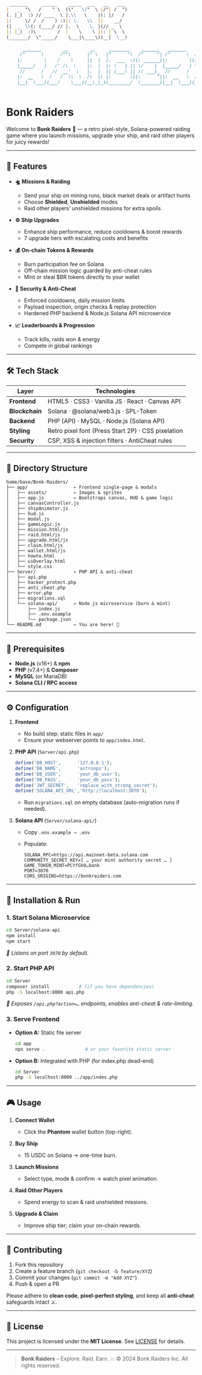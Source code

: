 ````markdown
 _______     ______    _____  ___   __   ___                                     
|   _  "\   /    " \  (\"   \|"  \ |/"| /  ")                                    
(. |_)  :) // ____  \ |.\\   \    |(: |/   /                                     
|:     \/ /  /    ) :)|: \.   \\  ||    __/                                      
(|  _  \\(: (____/ // |.  \    \. |(// _  \                                      
|: |_)  :)\        /  |    \    \ ||: | \  \                                     
(_______/  \"_____/    \___|\____\)(__|  \__)                                    
                                                                                 
      _______        __        __     ________    _______   _______    ________  
     /"      \      /""\      |" \   |"      "\  /"     "| /"      \  /"       ) 
    |:        |    /    \     ||  |  (.  ___  :)(: ______)|:        |(:   \___/  
    |_____/   )   /' /\  \    |:  |  |: \   ) || \/    |  |_____/   ) \___  \    
     //      /   //  __'  \   |.  |  (| (___\ || // ___)_  //      /   __/  \\   
    |:  __   \  /   /  \\  \  /\  |\ |:       :)(:      "||:  __   \  /" \   :)  
    |__|  \___)(___/    \___)(__\_|_)(________/  \_______)|__|  \___)(_______/   
                                                                                                                      
````

# Bonk Raiders

Welcome to **Bonk Raiders** 👾 — a retro pixel-style, Solana-powered raiding game where you launch missions, upgrade your ship, and raid other players for juicy rewards!

---

## 🚀 Features

* **🛸 Missions & Raiding**

  * Send your ship on mining runs, black market deals or artifact hunts
  * Choose **Shielded**, **Unshielded** modes
  * Raid other players’ unshielded missions for extra spoils

* **⚙️ Ship Upgrades**

  * Enhance ship performance, reduce cooldowns & boost rewards
  * 7 upgrade tiers with escalating costs and benefits

* **💰 On-chain Tokens & Rewards**

  * Burn participation fee on Solana
  * Off-chain mission logic guarded by anti-cheat rules
  * Mint or steal \$BR tokens directly to your wallet

* **🔐 Security & Anti-Cheat**

  * Enforced cooldowns, daily mission limits
  * Payload inspection, origin checks & replay protection
  * Hardened PHP backend & Node.js Solana API microservice

* **📈 Leaderboards & Progression**

  * Track kills, raids won & energy
  * Compete in global rankings

---

## 🛠️ Tech Stack

| Layer          | Technologies                                       |
| -------------- | -------------------------------------------------- |
| **Frontend**   | HTML5 · CSS3 · Vanilla JS · React · Canvas API     |
| **Blockchain** | Solana · @solana/web3.js · SPL-Token               |
| **Backend**    | PHP (API) · MySQL · Node.js (Solana API)           |
| **Styling**    | Retro pixel font (Press Start 2P) · CSS pixelation |
| **Security**   | CSP, XSS & injection filters · AntiCheat rules     |

---

## 📂 Directory Structure

```
home/base/Bonk-Raiders/
├── app/                 ← Frontend single-page & modals
│   ├── assets/          ← Images & sprites
│   ├── app.js           ← Bootstraps canvas, HUD & game logic
│   ├── canvasController.js
│   ├── shipAnimator.js
│   ├── hud.js
│   ├── modal.js
│   ├── gameLogic.js
│   ├── mission.html/js
│   ├── raid.html/js
│   ├── upgrade.html/js
│   ├── claim.html/js
│   ├── wallet.html/js
│   ├── howto.html
│   ├── uiOverlay.html
│   └── style.css
├── Server/              ← PHP API & anti-cheat
│   ├── api.php
│   ├── hacker_protect.php
│   ├── anti_cheat.php
│   ├── error.php
│   ├── migrations.sql
│   └── solana-api/      ← Node.js microservice (burn & mint)
│       ├── index.js
│       ├── .env.example
│       └── package.json
└── README.md            ← You are here! 🎉
```

---

## 🔧 Prerequisites

* **Node.js** (v16+) & **npm**
* **PHP** (v7.4+) & **Composer**
* **MySQL** (or MariaDB)
* **Solana CLI / RPC access**

---

## ⚙️ Configuration

1. **Frontend**

   * No build step: static files in `app/`
   * Ensure your webserver points to `app/index.html`.

2. **PHP API** (`Server/api.php`)

   ```php
   define('DB_HOST',      '127.0.0.1');
   define('DB_NAME',      'astroops');
   define('DB_USER',      'your_db_user');
   define('DB_PASS',      'your_db_pass');
   define('JWT_SECRET',   'replace_with_strong_secret');
   define('SOLANA_API_URL','http://localhost:3070');
   ```

   * Run `migrations.sql` on empty database (auto-migration runs if needed).

3. **Solana API** (`Server/solana-api/`)

   * Copy `.env.example → .env`
   * Populate:

     ```
     SOLANA_RPC=https://api.mainnet-beta.solana.com
     COMMUNITY_SECRET_KEY=[ … your mint authority secret … ]
     GAME_TOKEN_MINT=PCYfGh9…bonk
     PORT=3070
     CORS_ORIGINS=https://bonkraiders.com
     ```

---

## 🏃 Installation & Run

### 1. Start Solana Microservice

```bash
cd Server/solana-api
npm install
npm start
```

*🚀 Listens on port `3070` by default.*

### 2. Start PHP API

```bash
cd Server
composer install           # (if you have dependencies)
php -S localhost:8000 api.php
```

*🔐 Exposes `/api.php?action=…` endpoints, enables anti-cheat & rate-limiting.*

### 3. Serve Frontend

* **Option A:** Static file server

  ```bash
  cd app
  npx serve .               # or your favorite static server
  ```
* **Option B:** Integrated with PHP (for index.php dead-end)

  ```bash
  cd Server
  php -S localhost:8000 ../app/index.php
  ```

---

## 🎮 Usage

1. **Connect Wallet**

   * Click the **Phantom** wallet button (top-right).
2. **Buy Ship**

   * 15 USDC on Solana → one-time burn.
3. **Launch Missions**

   * Select type, mode & confirm → watch pixel animation.
4. **Raid Other Players**

   * Spend energy to scan & raid unshielded missions.
5. **Upgrade & Claim**

   * Improve ship tier; claim your on-chain rewards.

---

## 🤝 Contributing

1. Fork this repository
2. Create a feature branch (`git checkout -b feature/XYZ`)
3. Commit your changes (`git commit -m "Add XYZ"`)
4. Push & open a PR

Please adhere to **clean code**, **pixel-perfect styling**, and keep all **anti-cheat** safeguards intact ⚔️.

---

## 📄 License

This project is licensed under the **MIT License**.
See [LICENSE](LICENSE) for details.

---

> **Bonk Raiders** – Explore. Raid. Earn. 💥
> © 2024 Bonk Raiders Inc. All rights reserved.

```
```

